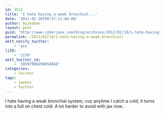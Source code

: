 ```yaml
---
id: 1532
title: 'I hate having a weak bronchial...'
date: '2011-02-18T09:57:11-04:00'
author: DizkoDan
layout: post
guid: 'http://www.cyberjunx.com/blog/archives/2011/02/18/i-hate-having-a-weak-bronchial/'
permalink: /2011/02/18/i-hate-having-a-weak-bronchial/
aktt_notify_twitter:
    - 'yes'
ljID:
    - '1176'
aktt_twitter_id:
    - '38597900296654848'
categories:
    - Twitter
tags:
    - tweets
    - Twitter
---
```


I hate having a weak bronchial system, cuz anytime I catch a cold, it turns into a full on chest cold. A lot harder to avoid with jax now..
